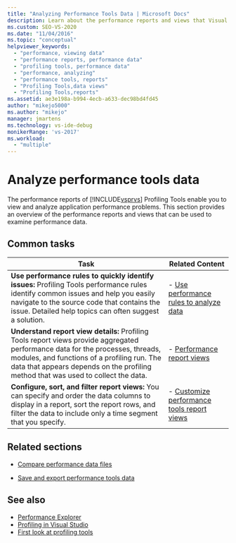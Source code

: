 ```yaml
---
title: "Analyzing Performance Tools Data | Microsoft Docs"
description: Learn about the performance reports and views that Visual Studio Profiling Tools provide for you to analyze performance issues.
ms.custom: SEO-VS-2020
ms.date: "11/04/2016"
ms.topic: "conceptual"
helpviewer_keywords:
  - "performance, viewing data"
  - "performance reports, performance data"
  - "profiling tools, performance data"
  - "performance, analyzing"
  - "performance tools, reports"
  - "Profiling Tools,data views"
  - "Profiling Tools,reports"
ms.assetid: ae3e198a-b994-4ecb-a633-dec98bd4fd45
author: "mikejo5000"
ms.author: "mikejo"
manager: jmartens
ms.technology: vs-ide-debug
monikerRange: 'vs-2017'
ms.workload:
  - "multiple"
---
```

# Analyze performance tools data
The performance reports of [!INCLUDE[vsprvs](../code-quality/includes/vsprvs_md.md)] Profiling Tools enable you to view and analyze application performance problems. This section provides an overview of the performance reports and views that can be used to examine performance data.

## Common tasks

|Task|Related Content|
|----------|---------------------|
|**Use performance rules to quickly identify issues:** Profiling Tools performance rules identify common issues and help you easily navigate to the source code that contains the issue. Detailed help topics can often suggest a solution.|-   [Use performance rules to analyze data](../profiling/using-performance-rules-to-analyze-data.md)|
|**Understand report view details:** Profiling Tools report views provide aggregated performance data for the processes, threads, modules, and functions of a profiling run. The data that appears depends on the profiling method that was used to collect the data.|-   [Performance report views](../profiling/performance-report-views.md)|
|**Configure, sort, and filter report views:** You can specify and order the data columns to display in a report, sort the report rows, and filter the data to include only a time segment that you specify.|-   [Customize performance tools report views](../profiling/customizing-performance-tools-report-views.md)|

## Related sections
- [Compare performance data files](../profiling/comparing-performance-data-files.md)

- [Save and export performance tools data](../profiling/saving-and-exporting-performance-tools-data.md)

## See also
- [Performance Explorer](../profiling/performance-explorer.md)
- [Profiling in Visual Studio](../profiling/index.yml)
- [First look at profiling tools](../profiling/profiling-feature-tour.md)
